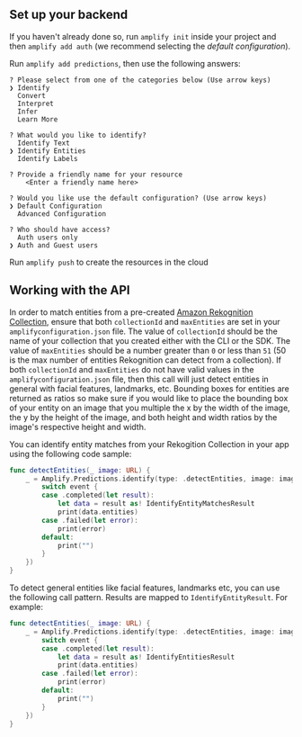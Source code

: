 ## Set up your backend

If you haven't already done so, run `amplify init` inside your project and then `amplify add auth` (we recommend selecting the *default configuration*).

Run `amplify add predictions`, then use the following answers:

```console
? Please select from one of the categories below (Use arrow keys)
❯ Identify
  Convert
  Interpret
  Infer
  Learn More
  
? What would you like to identify?
  Identify Text
❯ Identify Entities
  Identify Labels

? Provide a friendly name for your resource
    <Enter a friendly name here>

? Would you like use the default configuration? (Use arrow keys)
❯ Default Configuration
  Advanced Configuration

? Who should have access?
  Auth users only
❯ Auth and Guest users
```
Run `amplify push` to create the resources in the cloud


## Working with the API

In order to match entities from a pre-created [Amazon Rekognition Collection](https://docs.aws.amazon.com/rekognition/latest/dg/collections.html), ensure that both `collectionId` and `maxEntities` are set in your `amplifyconfiguration.json` file. The value of `collectionId` should be the name of your collection that you created either with the CLI or the SDK. The value of `maxEntities` should be a number greater than `0` or less than `51` (50 is the max number of entities Rekognition can detect from a collection). If both `collectionId` and `maxEntities` do not have valid values in the `amplifyconfiguration.json` file, then this call will just detect entities in general with facial features, landmarks, etc. Bounding boxes for entities are returned as ratios so make sure if you would like to place the bounding box of your entity on an image that you multiple the x by the width of the image, the y by the height of the image, and both height and width ratios by the image's respective height and width.

You can identify entity matches from your Rekogition Collection in your app using the following code sample:

``` swift
func detectEntities(_ image: URL) {
	_ = Amplify.Predictions.identify(type: .detectEntities, image: image, options: PredictionsIdentifyRequest.Options(), listener: { (event) in
		switch event {
		case .completed(let result):
			let data = result as! IdentifyEntityMatchesResult
			print(data.entities)
		case .failed(let error):
			print(error)
		default:
			print("")
		}
	})
}
```

To detect general entities like facial features, landmarks etc, you can use the following call pattern.  Results are mapped to `IdentifyEntityResult`.  For example:

``` swift
func detectEntities(_ image: URL) {
	_ = Amplify.Predictions.identify(type: .detectEntities, image: image, options: PredictionsIdentifyRequest.Options(), listener: { (event) in
		switch event {
		case .completed(let result):
			let data = result as! IdentifyEntitiesResult
			print(data.entities)
		case .failed(let error):
			print(error)
		default:
			print("")
		}
	})
}
```
